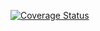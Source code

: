 [![Coverage Status](https://coveralls.io/repos/github/edogbosunny/buycoins_ng/badge.svg?branch=develop)](https://coveralls.io/github/edogbosunny/buycoins_ng?branch=develop)